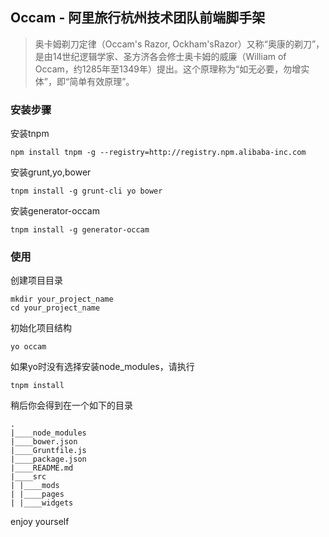 ## Occam - 阿里旅行杭州技术团队前端脚手架

>奥卡姆剃刀定律（Occam's Razor, Ockham'sRazor）又称“奥康的剃刀”，是由14世纪逻辑学家、圣方济各会修士奥卡姆的威廉（William of Occam，约1285年至1349年）提出。这个原理称为“如无必要，勿增实体”，即“简单有效原理”。

###

### 安装步骤

安装tnpm

```
npm install tnpm -g --registry=http://registry.npm.alibaba-inc.com
```

安装grunt,yo,bower

```
tnpm install -g grunt-cli yo bower
```

安装generator-occam

```
tnpm install -g generator-occam
```


### 使用

创建项目目录

```
mkdir your_project_name
cd your_project_name
```

初始化项目结构

```
yo occam
```

如果yo时没有选择安装node_modules，请执行

```
tnpm install
```

稍后你会得到在一个如下的目录
```
.
|____node_modules
|____bower.json
|____Gruntfile.js
|____package.json
|____README.md
|____src
| |____mods
| |____pages
| |____widgets
```

enjoy yourself